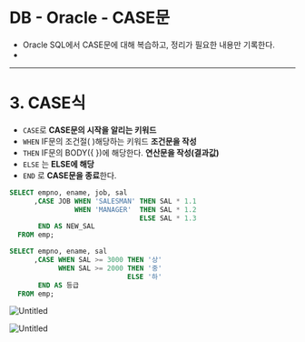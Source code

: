 # DB - Oracle - CASE문
- Oracle SQL에서 CASE문에 대해 복습하고, 정리가 필요한 내용만 기록한다.
- 
---

# 3. CASE식

- `CASE`로 **CASE문의 시작을 알리는 키워드**
- `WHEN` IF문의 조건절( )해당하는 키워드 **조건문을 작성**
- `THEN` IF문의 BODY({ })에 해당한다. **연산문을 작성(결과값)**
- `ELSE` 는 **ELSE에 해당**
- `END` 로 **CASE문을 종료**한다.

```sql
SELECT empno, ename, job, sal
      ,CASE JOB WHEN 'SALESMAN' THEN SAL * 1.1
                WHEN 'MANAGER'  THEN SAL * 1.2
                                ELSE SAL * 1.3
       END AS NEW_SAL    
  FROM emp;

SELECT empno, ename, sal
      ,CASE WHEN SAL >= 3000 THEN '상'
            WHEN SAL >= 2000 THEN '중'
                             ELSE '하'
       END AS 등급    
  FROM emp;
```

![Untitled](https://lgh.notion.site/image/https%3A%2F%2Fs3-us-west-2.amazonaws.com%2Fsecure.notion-static.com%2Fd0e93927-a7c9-441c-bb1b-b49e4f18a3a7%2FUntitled.png?table=block&id=32a748ef-6d71-49f3-a02f-3d02f311ff08&spaceId=d2c21b63-4fd7-4cc8-b09a-a59a09d82a76&width=830&userId=&cache=v2)

![Untitled](https://lgh.notion.site/image/https%3A%2F%2Fs3-us-west-2.amazonaws.com%2Fsecure.notion-static.com%2F5e7e769c-d53d-49fa-9777-87caeec43817%2FUntitled.png?table=block&id=4fc49f9c-6ec8-400f-b4d0-fe1dc305dd70&spaceId=d2c21b63-4fd7-4cc8-b09a-a59a09d82a76&width=610&userId=&cache=v2)
